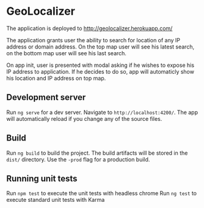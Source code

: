 # GeoLocalizer

The application is deployed to http://geolocalizer.herokuapp.com/

The application grants user the ability to search for location of any IP address or domain address. 
On the top map user will see his latest search, on the bottom map user will see his last search.

On app init, user is presented with modal asking if he wishes to expose his IP address to application. 
If he decides to do so, app will automaticly show his location and IP address on top map.

## Development server

Run `ng serve` for a dev server. Navigate to `http://localhost:4200/`. The app will automatically reload if you change any of the source files.

## Build

Run `ng build` to build the project. The build artifacts will be stored in the `dist/` directory. Use the `-prod` flag for a production build.

## Running unit tests

Run `npm test` to execute the unit tests with headless chrome
Run `ng test` to execute standard unit tests with Karma

